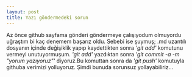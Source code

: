 ```yaml
---
layout: post
title: Yazı göndermedeki sorun
---
```

Az önce github sayfama gönderi göndermeye çalışıyodum olmuyordu uğraştım bi kaç denemem başarız oldu. 
Sebebi ise şuymuş;  .md uzantılı dosyanın içinde değişiklik yapıp kaydettikten sonra 	*'git add'* komutunu vermeyi unutuyormuşum. 	 *'git add'* yazdıktan sonra 	*'git commit -a -m "yorum yazıyoruz"'* diyoruz.Bu komuttan sonra da 	*'git push'* komutuyla githuba verimizi yolluyoruz.
Şimdi bunuda sorunsuz yollayabiliriz...

